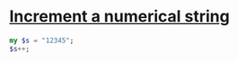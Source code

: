 [1]: https://rosettacode.org/wiki/Increment_a_numerical_string

# [Increment a numerical string][1]

```raku
my $s = "12345";
$s++;
```